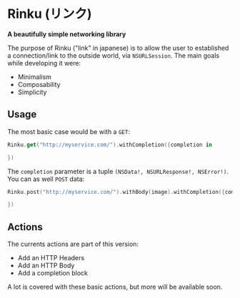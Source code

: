 # Rinku (リンク)
**A beautifully simple networking library**

The purpose of Rinku ("link" in japanese) is to allow the user to established a connection/link to the outside world, via  `NSURLSession`. The main goals while developing it were:

* Minimalism
* Composability
* Simplicity

## Usage

The most basic case would be with a `GET`:

```swift
Rinku.get("http://myservice.com/").withCompletion({completion in

})
```

The `completion` parameter is a tuple `(NSData!, NSURLResponse!, NSError!)`. You can as well `POST` data:

```swift
Rinku.post("http://myservice.com/").withBody(image).withCompletion({completion in

})
```

## Actions 

The currents actions are part of this version:

* Add an HTTP Headers
* Add an HTTP Body
* Add a completion block

A lot is covered with these basic actions, but more will be available soon. 